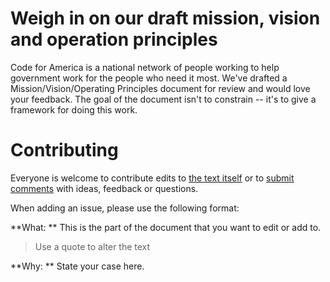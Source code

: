 # Weigh in on our draft mission, vision and operation principles

Code for America is a national network of people working to help government work for the people who need it most. We've drafted a Mission/Vision/Operating Principles document for review and would love your feedback. The goal of the document isn't to constrain -- it's to give a framework for doing this work.

# Contributing
Everyone is welcome to contribute edits to [the text itself](https://github.com/codeforamerica/Mission-Vision-and-Operating-Principles/blob/master/Draft.md) or to [submit comments](https://github.com/codeforamerica/Mission-Vision-and-Operating-Principles/issues/new) with ideas, feedback or questions.

When adding an issue, please use the following format: 

**What: ** This is the part of the document that you want to edit or add to. 

> Use a quote to alter the text 

**Why: ** State your case here. 
